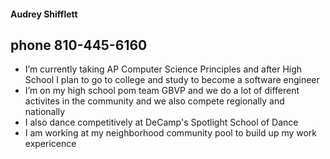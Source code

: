 #### Audrey Shifflett 
##  phone 810-445-6160



-  I’m currently taking AP Computer Science Principles and after High School I plan to go to college and study to become a software engineer
-  I’m on my high school pom team GBVP and we do a lot of different activites in the community and we also compete regionally and nationally 
-  I also dance competitively at DeCamp's Spotlight School of Dance 
-  I am working at my neighborhood community pool to build up my work expericence
  

